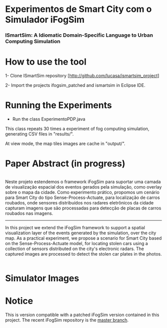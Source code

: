 # Experimentos de Smart City com o Simulador iFogSim

### ISmartSim: A Idiomatic Domain-Specific Language to Urban Computing Simulation

# How to use the tool

1- Clone ISmartSim repository [http://github.com/lucasa/ismartsim_project]

2- Import the projects ifogsim_patched and ismartsim in Eclipse IDE.

# Running the Experiments

- Run the class ExperimentoPDP.java

This class repeats 30 times a experiment of fog computing simulation, generating CSV files in "results/".

At view mode, the map tiles images are cache in "output/".

# Paper Abstract (in progress)

```A computação em Névoa, ou Fog Computing, tem atraído a atenção dos pesquisadores de da área dos Sistemas Largamente Distribuídos por sua capacidade de lidar com as limitações do ambiente de computação em nuvem quando aplicado a realidade da IoT e sua quantidade massiva de sensores e recursos computacionais distribuídos heterogêneos e móveis nas bordas da rede. A simulação de computação em névoa possibilita a experimentação de cenários complexos de processamento a um custo muito baixo se comparado com a criação de testbeds reais.
```

Neste projeto estendemos o framework iFogSim para suportar uma camada de visualização espacial dos eventos gerados pela simulação, como overlay sobre o mapa da cidade. Como experimento prático, propomos um cenário para Smart City do tipo Sense-Process-Actuate, para localização de carros roubados, onde sensores distribuídos nos radares eletrônicos da cidade capturam imagens que são processadas para detecção de placas de carros roubados nas imagens.

------------------------

In this project we extend the iFogSim framework to support a spatial visualization layer of the events generated by the simulation, over the city map. As a practical experiment, we propose a scenario for Smart City based on the Sense-Process-Actuate model, for locating stolen cars using a collection of sensors distributed on the city's electronic radars. The captured images are processed to detect the stolen car plates in the photos.

```As customizações implementadas neste trabalho ajudam a viabilizar a simulação de complexos cenários de computação urbana ao unir a flexibilidade do framework Java de código aberto iFogSim com a diversidade dos dados urbanos georeferenciados do projeto Open Street Map.
```

# Simulator Images



# Notice
This is version compatible with a patched iFogSim version contained in this project. The recent iFogSim repository is the [master branch](https://github.com/harshitgupta1337/fogsim).

